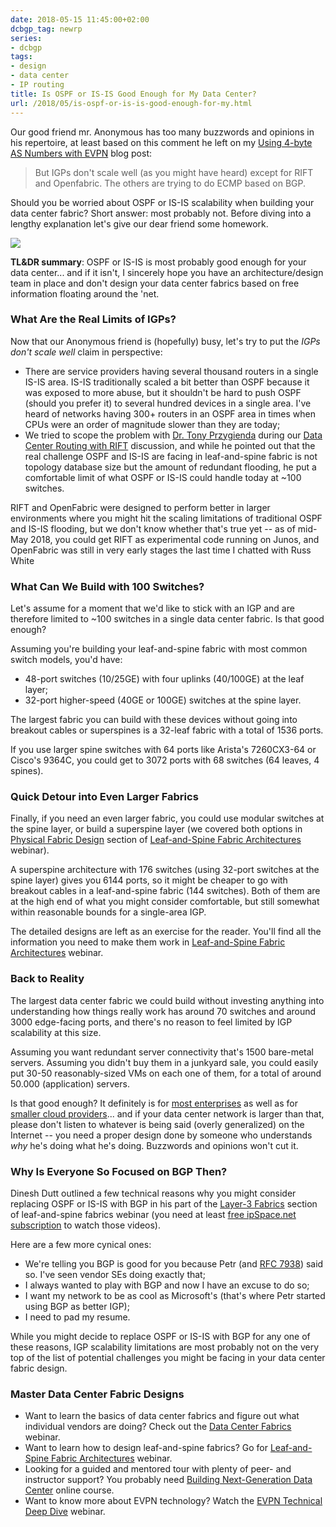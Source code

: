 ```yaml
---
date: 2018-05-15 11:45:00+02:00
dcbgp_tag: newrp
series:
- dcbgp
tags:
- design
- data center
- IP routing
title: Is OSPF or IS-IS Good Enough for My Data Center?
url: /2018/05/is-ospf-or-is-is-good-enough-for-my.html
---
```

Our good friend mr. Anonymous has too many buzzwords and opinions in his repertoire, at least based on this comment he left on my [Using 4-byte AS Numbers with EVPN](https://blog.ipspace.net/2018/05/using-4-byte-bgp-as-numbers-with-evpn.html) blog post:

> But IGPs don\'t scale well (as you might have heard) except for RIFT and Openfabric. The others are trying to do ECMP based on BGP.

Should you be worried about OSPF or IS-IS scalability when building your data center fabric? Short answer: most probably not. Before diving into a lengthy explanation let\'s give our dear friend some homework.
<!--more-->
![](/2018/05/s1600-Bart+-+My+Network+Is+Not+FANG.gif)

**TL&DR summary**: OSPF or IS-IS is most probably good enough for your data center... and if it isn't, I sincerely hope you have an architecture/design team in place and don't design your data center fabrics based on free information floating around the 'net.

### What Are the Real Limits of IGPs?

Now that our Anonymous friend is (hopefully) busy, let's try to put the *IGPs don't scale well* claim in perspective:

-   There are service providers having several thousand routers in a single IS-IS area. IS-IS traditionally scaled a bit better than OSPF because it was exposed to more abuse, but it shouldn't be hard to push OSPF (should you prefer it) to several hundred devices in a single area. I've heard of networks having 300+ routers in an OSPF area in times when CPUs were an order of magnitude slower than they are today;
-   We tried to scope the problem with [Dr. Tony Przygienda](https://www.linkedin.com/in/dr-tony-przygienda-018501) during our [Data Center Routing with RIFT](https://blog.ipspace.net/2018/03/data-center-routing-with-rift-on.html) discussion, and while he pointed out that the real challenge OSPF and IS-IS are facing in leaf-and-spine fabric is not topology database size but the amount of redundant flooding, he put a comfortable limit of what OSPF or IS-IS could handle today at \~100 switches.

RIFT and OpenFabric were designed to perform better in larger environments where you might hit the scaling limitations of traditional OSPF and IS-IS flooding, but we don't know whether that's true yet -- as of mid-May 2018, you could get RIFT as experimental code running on Junos, and OpenFabric was still in very early stages the last time I chatted with Russ White

### What Can We Build with 100 Switches?

Let's assume for a moment that we'd like to stick with an IGP and are therefore limited to \~100 switches in a single data center fabric. Is that good enough?

Assuming you're building your leaf-and-spine fabric with most common switch models, you'd have:

-   48-port switches (10/25GE) with four uplinks (40/100GE) at the leaf layer;
-   32-port higher-speed (40GE or 100GE) switches at the spine layer.

The largest fabric you can build with these devices without going into breakout cables or superspines is a 32-leaf fabric with a total of 1536 ports.

If you use larger spine switches with 64 ports like Arista's 7260CX3-64 or Cisco's 9364C, you could get to 3072 ports with 68 switches (64 leaves, 4 spines).

### Quick Detour into Even Larger Fabrics

Finally, if you need an even larger fabric, you could use modular switches at the spine layer, or build a superspine layer (we covered both options in [Physical Fabric Design](https://my.ipspace.net/bin/list?id=Clos#PHY_TOPOLOGY) section of [Leaf-and-Spine Fabric Architectures](http://www.ipspace.net/Leaf-and-Spine_Fabric_Architectures) webinar).

A superspine architecture with 176 switches (using 32-port switches at the spine layer) gives you 6144 ports, so it might be cheaper to go with breakout cables in a leaf-and-spine fabric (144 switches). Both of them are at the high end of what you might consider comfortable, but still somewhat within reasonable bounds for a single-area IGP.

The detailed designs are left as an exercise for the reader. You'll find all the information you need to make them work in [Leaf-and-Spine Fabric Architectures](http://www.ipspace.net/Leaf-and-Spine_Fabric_Architectures) webinar.

### Back to Reality

The largest data center fabric we could build without investing anything into understanding how things really work has around 70 switches and around 3000 edge-facing ports, and there's no reason to feel limited by IGP scalability at this size.

Assuming you want redundant server connectivity that's 1500 bare-metal servers. Assuming you didn't buy them in a junkyard sale, you could easily put 30-50 reasonably-sized VMs on each one of them, for a total of around 50.000 (application) servers.

Is that good enough? It definitely is for [most enterprises](https://blog.ipspace.net/2017/11/bgp-as-better-igp-when-and-where.html) as well as for [smaller cloud providers](http://blog.ipspace.net/2014/07/how-big-will-your-cloud-be.html)... and if your data center network is larger than that, please don't listen to whatever is being said (overly generalized) on the Internet -- you need a proper design done by someone who understands *why* he's doing what he's doing. Buzzwords and opinions won't cut it.

### Why Is Everyone So Focused on BGP Then?

Dinesh Dutt outlined a few technical reasons why you might consider replacing OSPF or IS-IS with BGP in his part of the [Layer-3 Fabrics](https://my.ipspace.net/bin/list?id=Clos#L3_SINGLE) section of leaf-and-spine fabrics webinar (you need at least [free ipSpace.net subscription](http://www.ipspace.net/Subscription/Free) to watch those videos).

Here are a few more cynical ones:

-   We're telling you BGP is good for you because Petr (and [RFC 7938](https://tools.ietf.org/html/rfc7938)) said so. I've seen vendor SEs doing exactly that;
-   I always wanted to play with BGP and now I have an excuse to do so;
-   I want my network to be as cool as Microsoft's (that's where Petr started using BGP as better IGP);
-   I need to pad my resume.

While you might decide to replace OSPF or IS-IS with BGP for any one of these reasons, IGP scalability limitations are most probably not on the very top of the list of potential challenges you might be facing in your data center fabric design.

### Master Data Center Fabric Designs

-   Want to learn the basics of data center fabrics and figure out what individual vendors are doing? Check out the [Data Center Fabrics](http://www.ipspace.net/Data_Center_Fabrics) webinar.
-   Want to learn how to design leaf-and-spine fabrics? Go for [Leaf-and-Spine Fabric Architectures](http://www.ipspace.net/Leaf-and-Spine_Fabric_Architectures) webinar.
-   Looking for a guided and mentored tour with plenty of peer- and instructor support? You probably need [Building Next-Generation Data Center](https://www.ipspace.net/Building_Next-Generation_Data_Center) online course.
-   Want to know more about EVPN technology? Watch the [EVPN Technical Deep Dive](http://www.ipspace.net/EVPN_Technical_Deep_Dive) webinar.
